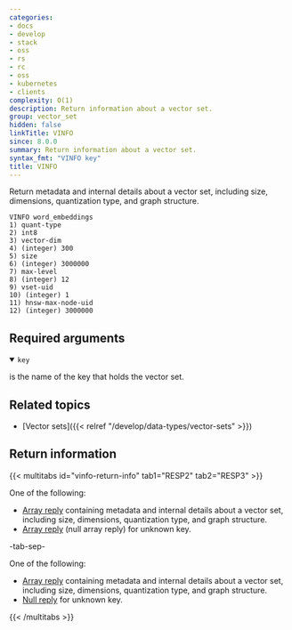 ```yaml
---
categories:
- docs
- develop
- stack
- oss
- rs
- rc
- oss
- kubernetes
- clients
complexity: O(1)
description: Return information about a vector set.
group: vector_set
hidden: false
linkTitle: VINFO
since: 8.0.0
summary: Return information about a vector set.
syntax_fmt: "VINFO key"
title: VINFO
---
```


Return metadata and internal details about a vector set, including size, dimensions, quantization type, and graph structure.

```shell
VINFO word_embeddings
1) quant-type
2) int8
3) vector-dim
4) (integer) 300
5) size
6) (integer) 3000000
7) max-level
8) (integer) 12
9) vset-uid
10) (integer) 1
11) hnsw-max-node-uid
12) (integer) 3000000
```

## Required arguments

<details open>
<summary><code>key</code></summary>

is the name of the key that holds the vector set.
</details>

## Related topics

- [Vector sets]({{< relref "/develop/data-types/vector-sets" >}})

## Return information

{{< multitabs id="vinfo-return-info" 
    tab1="RESP2" 
    tab2="RESP3" >}}

One of the following:
* [Array reply](../../develop/reference/protocol-spec#arrays) containing metadata and internal details about a vector set, including size, dimensions, quantization type, and graph structure.
* [Array reply](../../develop/reference/protocol-spec#arrays) (null array reply) for unknown key.

-tab-sep-

One of the following:
* [Array reply](../../develop/reference/protocol-spec#arrays) containing metadata and internal details about a vector set, including size, dimensions, quantization type, and graph structure.
* [Null reply](../../develop/reference/protocol-spec#nulls) for unknown key.

{{< /multitabs >}}
